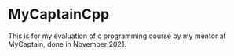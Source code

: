 # MyCaptainCpp
This is for my evaluation of c programming course by my mentor at MyCaptain, done in November 2021.
